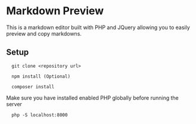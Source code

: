 # Markdown Preview

This is a markdown editor built with PHP and JQuery allowing you to easily preview and copy markdowns.

## Setup

```
  git clone <repository url>
```

```
  npm install (Optional)
```

```
  composer install
```

Make sure you have installed enabled PHP globally before running the server
```
  php -S localhost:8000
```
